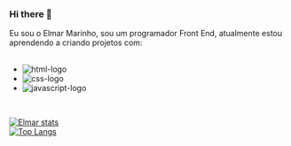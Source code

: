 ### Hi there 👋

Eu sou o Elmar Marinho, sou um programador Front End, atualmente estou aprendendo a criando projetos com:
<br>
<br>
- <img src="https://img.shields.io/badge/HTML5-E34F26?style=for-the-badge&logo=html5&logoColor=white" alt="html-logo" />
- <img src="https://img.shields.io/badge/CSS3-1572B6?style=for-the-badge&logo=css3&logoColor=white" alt="css-logo" />
- <img src="https://img.shields.io/badge/JavaScript-F7DF1E?style=for-the-badge&logo=javascript&logoColor=black" alt="javascript-logo" />
<br>


[![Elmar stats](https://github-readme-stats.vercel.app/api?username=Elmar-Marinho)](https://github.com/anuraghazra/github-readme-stats)
<br>
[![Top Langs](https://github-readme-stats.vercel.app/api/top-langs/?username=Elmar-Marinho)](https://github.com/anuraghazra/github-readme-stats)
<br>
